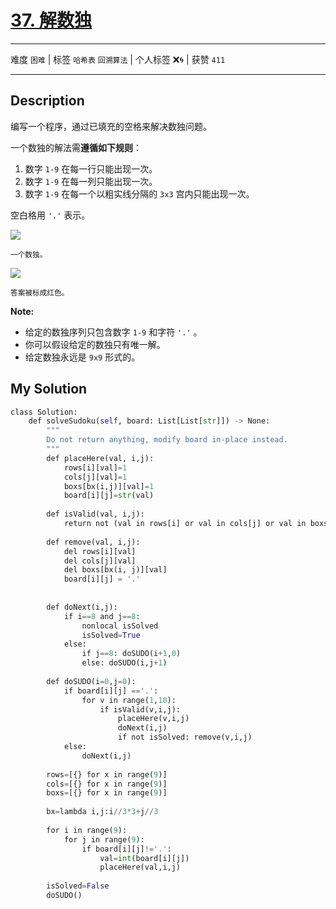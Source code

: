 # [37. 解数独](https://leetcode-cn.com/problems/sudoku-solver/)

---

难度 `困难` | 标签 `哈希表` `回溯算法`  | 个人标签 ❌🌀 | 获赞 `411`

---

## Description

<p>编写一个程序，通过已填充的空格来解决数独问题。</p>

<p>一个数独的解法需<strong>遵循如下规则</strong>：</p>

<ol>
	<li>数字&nbsp;<code>1-9</code>&nbsp;在每一行只能出现一次。</li>
	<li>数字&nbsp;<code>1-9</code>&nbsp;在每一列只能出现一次。</li>
	<li>数字&nbsp;<code>1-9</code>&nbsp;在每一个以粗实线分隔的&nbsp;<code>3x3</code>&nbsp;宫内只能出现一次。</li>
</ol>

<p>空白格用&nbsp;<code>'.'</code>&nbsp;表示。</p>

<p><img src="http://upload.wikimedia.org/wikipedia/commons/thumb/f/ff/Sudoku-by-L2G-20050714.svg/250px-Sudoku-by-L2G-20050714.svg.png"></p>

<p><small>一个数独。</small></p>

<p><img src="http://upload.wikimedia.org/wikipedia/commons/thumb/3/31/Sudoku-by-L2G-20050714_solution.svg/250px-Sudoku-by-L2G-20050714_solution.svg.png"></p>

<p><small>答案被标成红色。</small></p>

<p><strong>Note:</strong></p>

<ul>
	<li>给定的数独序列只包含数字&nbsp;<code>1-9</code>&nbsp;和字符&nbsp;<code>'.'</code>&nbsp;。</li>
	<li>你可以假设给定的数独只有唯一解。</li>
	<li>给定数独永远是&nbsp;<code>9x9</code>&nbsp;形式的。</li>
</ul>


## My Solution

```python
class Solution:
    def solveSudoku(self, board: List[List[str]]) -> None:
        """
        Do not return anything, modify board in-place instead.
        """
        def placeHere(val, i,j):
            rows[i][val]=1
            cols[j][val]=1
            boxs[bx(i,j)][val]=1
            board[i][j]=str(val)
 
        def isValid(val, i,j):
            return not (val in rows[i] or val in cols[j] or val in boxs[bx(i,j)])
 
        def remove(val, i,j):
            del rows[i][val]
            del cols[j][val]
            del boxs[bx(i, j)][val]
            board[i][j] = '.'  
 
 
        def doNext(i,j):
            if i==8 and j==8: 
                nonlocal isSolved
                isSolved=True
            else:
                if j==8: doSUDO(i+1,0)
                else: doSUDO(i,j+1)
 
        def doSUDO(i=0,j=0):
            if board[i][j] =='.':
                for v in range(1,10):
                    if isValid(v,i,j): 
                        placeHere(v,i,j)
                        doNext(i,j)
                        if not isSolved: remove(v,i,j)
            else:
                doNext(i,j)
 
        rows=[{} for x in range(9)]
        cols=[{} for x in range(9)]
        boxs=[{} for x in range(9)]
 
        bx=lambda i,j:i//3*3+j//3
 
        for i in range(9):
            for j in range(9):
                if board[i][j]!='.':
                    val=int(board[i][j])
                    placeHere(val,i,j)
        
        isSolved=False
        doSUDO()
```

